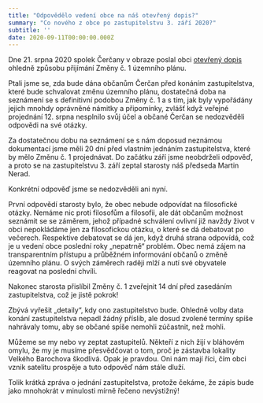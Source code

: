 ```yaml
---
title: "Odpovědělo vedení obce na náš otevřený dopis?"
summary: "Co nového z obce po zastupitelstvu 3. září 2020?"
subtitle: ''
date: 2020-09-11T00:00:00.000Z
---
```


Dne 21. srpna 2020 spolek Čerčany v obraze poslal obci [otevřený dopis](../otevreny-dopis) ohledně způsobu přijímání Změny č. 1 územního plánu. 

Ptali jsme se, zda bude dána občanům Čerčan před konáním zastupitelstva, které bude schvalovat změnu územního plánu, dostatečná doba na seznámení se s definitivní podobou Změny č. 1 a s tím, jak byly vypořádány jejich mnohdy oprávněné námitky a připomínky, zvlášť když veřejné projednání 12. srpna nesplnilo svůj účel a občané Čerčan se nedozvěděli odpovědi na své otázky.

Za dostatečnou dobu na seznámení se s nám doposud neznámou dokumentací jsme měli 20 dní před vlastním jednáním zastupitelstva, které by mělo Změnu č. 1 projednávat. Do začátku září jsme neobdrželi odpověď, a proto se na zastupitelstvu 3. září zeptal starosty náš předseda Martin Nerad.

Konkrétní odpověď jsme se nedozvěděli ani nyní.

První odpovědí starosty bylo, že obec nebude odpovídat na filosofické otázky. Nemáme nic proti filosofům a filosofii, ale dát občanům možnost seznámit se se záměrem, jehož případné schválení ovlivní již navždy život v obci nepokládáme jen za
filosofickou otázku, o které se dá debatovat po večerech. Respektive debatovat se dá jen, když druhá strana odpovídá, což je u vedení obce  poslední roky „nepatrně“ problém. Obec nemá zájem na transparentním přístupu a průběžném informování občanů o změně územního plánu. O svých záměrech raději mlží a nutí své obyvatele reagovat na poslední chvíli.

Nakonec starosta přislíbil Změny č. 1 zveřejnit 14 dní před zasedáním zastupitelstva, což je jistě pokrok!

Zbývá vyřešit „detaily“, kdy ono zastupitelstvo bude. Ohledně volby data konání zastupitelstva nepadl žádný příslib, ale dosud zvolené termíny spíše nahrávaly tomu, aby se občané spíše nemohli zúčastnit, než mohli.

Můžeme se my nebo vy zeptat zastupitelů. Někteří z nich žijí v bláhovém omylu, že my je musíme přesvědčovat o tom, proč je zástavba lokality Velkého Barochova škodlivá. Opak je pravdou. Oni nám mají říci, čím obci vznik satelitu prospěje a tuto odpověď nám stále dluží.

Tolik krátká zpráva o jednání zastupitelstva, protože čekáme, že zápis bude jako mnohokrát v minulosti mírně řečeno nevýstižný!
